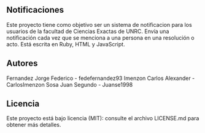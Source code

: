 ## Notificaciones

Este proyecto tiene como objetivo ser un sistema de notificacion para los usuarios de la facultad de Ciencias Exactas de UNRC. Envía una notificación cada vez que se menciona a una persona en una resolución o acto. Está escrita en Ruby, HTML y JavaScript.

## Autores

Fernandez Jorge Federico - fedefernandez93
Imenzon Carlos Alexander - CarlosImenzon
Sosa Juan Segundo - Juanse1998

## Licencia
Este proyecto está bajo licencia (MIT): consulte el archivo LICENSE.md para obtener más detalles.